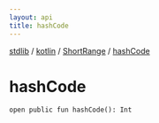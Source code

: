 ```yaml
---
layout: api
title: hashCode
---
```

[stdlib](../../index.html) / [kotlin](../index.html) / [ShortRange](index.html) / [hashCode](hashCode.html)

# hashCode

```
open public fun hashCode(): Int
```
